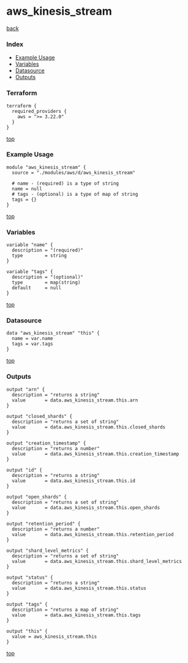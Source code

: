 # aws_kinesis_stream
[back](../aws.md)
### Index
- [Example Usage](#example-usage)
- [Variables](#variables)
- [Datasource](#datasource)
- [Outputs](#outputs)
### Terraform
```hcl
terraform {
  required_providers {
    aws = ">= 3.22.0"
  }
}
```
[top](#index)
### Example Usage
```hcl
module "aws_kinesis_stream" {
  source = "./modules/aws/d/aws_kinesis_stream"

  # name - (required) is a type of string
  name = null
  # tags - (optional) is a type of map of string
  tags = {}
}
```
[top](#index)
### Variables
```hcl
variable "name" {
  description = "(required)"
  type        = string
}

variable "tags" {
  description = "(optional)"
  type        = map(string)
  default     = null
}
```
[top](#index)

### Datasource
```hcl
data "aws_kinesis_stream" "this" {
  name = var.name
  tags = var.tags
}
```
[top](#index)
### Outputs
```hcl
output "arn" {
  description = "returns a string"
  value       = data.aws_kinesis_stream.this.arn
}

output "closed_shards" {
  description = "returns a set of string"
  value       = data.aws_kinesis_stream.this.closed_shards
}

output "creation_timestamp" {
  description = "returns a number"
  value       = data.aws_kinesis_stream.this.creation_timestamp
}

output "id" {
  description = "returns a string"
  value       = data.aws_kinesis_stream.this.id
}

output "open_shards" {
  description = "returns a set of string"
  value       = data.aws_kinesis_stream.this.open_shards
}

output "retention_period" {
  description = "returns a number"
  value       = data.aws_kinesis_stream.this.retention_period
}

output "shard_level_metrics" {
  description = "returns a set of string"
  value       = data.aws_kinesis_stream.this.shard_level_metrics
}

output "status" {
  description = "returns a string"
  value       = data.aws_kinesis_stream.this.status
}

output "tags" {
  description = "returns a map of string"
  value       = data.aws_kinesis_stream.this.tags
}

output "this" {
  value = aws_kinesis_stream.this
}
```
[top](#index)
